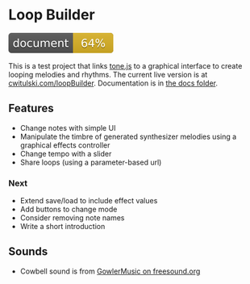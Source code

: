 # Loop Builder

![Documentation coverage](./dist/docs/badge.svg)

This is a test project that links [tone.js](https://tonejs.github.io) to a graphical interface to create looping melodies and rhythms. The current live version is at [cwitulski.com/loopBuilder](https://cwitulski.com/loopBuilder). Documentation is in [the docs folder](https://cwitulski.com/loopBuilder/docs).

## Features

* Change notes with simple UI
* Manipulate the timbre of generated synthesizer melodies using a graphical effects controller
* Change tempo with a slider
* Share loops (using a parameter-based url)

### Next

* Extend save/load to include effect values
* Add buttons to change mode
* Consider removing note names
* Write a short introduction

## Sounds

* Cowbell sound is from [GowlerMusic on freesound.org](https://freesound.org/people/GowlerMusic/sounds/364919/)
